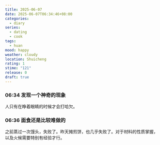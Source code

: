```yaml
---
title: 2025-06-07
date: 2025-06-07T06:34:46+08:00
categories:
  - diary
series:
  - dating
  - cook
tags:
  - huan
mood: happy
weather: cloudy
location: Shuicheng
rating: 1
stime: "121"
release: 0
draft: true
---
```


### 06:34 发现一个神奇的现象

人只有在睁着眼睛的时候才会打哈欠。

### 06:36 面食还是比较难做的

之前蒸过一次馒头，失败了。昨天摊煎饼，也几乎失败了。对于材料的性质掌握，以及火候需要特别有经验才行。
